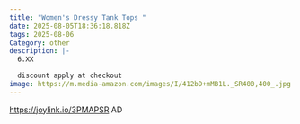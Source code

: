 ```yaml
---
title: "Women's Dressy Tank Tops "
date: 2025-08-05T18:36:18.818Z
tags: 2025-08-06
Category: other
description: |-
  6.XX 

  discount apply at checkout
image: https://m.media-amazon.com/images/I/412bD+mMB1L._SR400,400_.jpg
---
```

https://joylink.io/3PMAPSR        AD